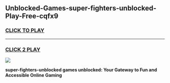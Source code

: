 
## Unblocked-Games-super-fighters-unblocked-Play-Free-cqfx9
<h3>
<a href="https://premium76.site?title=super-fighters-unblocked&ref=18A1">CLICK TO PLAY</a></h3>
<hr>

<h3>
<a href="https://premium76.site?title=super-fighters-unblocked&ref=18A1">CLICK 2 PLAY</a>
  
</h3>

<a href="https://premium76.site?title=super-fighters-unblocked&ref=18A1"><img src="https://clearcache.store/games.png"></a>


**super-fighters-unblocked games unblocked: Your Gateway to Fun and Accessible Online Gaming**
